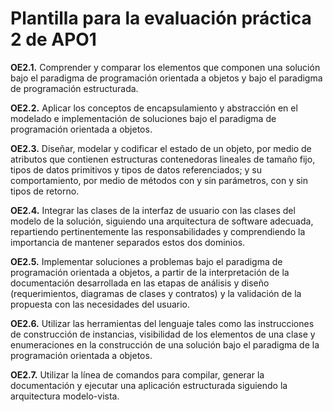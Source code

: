 # Plantilla para la evaluación práctica 2 de APO1
**OE2.1.** Comprender y comparar los elementos que componen una solución bajo el paradigma de programación orientada a objetos y bajo el paradigma de programación estructurada.


**OE2.2.** Aplicar los conceptos de encapsulamiento y abstracción en el modelado e implementación de soluciones bajo el paradigma de programación orientada a objetos.


**OE2.3.** Diseñar, modelar y codificar el estado de un objeto, por medio de atributos que contienen estructuras contenedoras lineales de tamaño fijo, tipos de datos primitivos y tipos de datos referenciados; y su comportamiento, por medio de métodos con y sin parámetros, con y sin tipos de retorno. 

**OE2.4.** Integrar las clases de la interfaz de usuario con las clases del modelo de la solución, siguiendo una arquitectura de software adecuada, repartiendo pertinentemente las responsabilidades y comprendiendo la importancia de mantener separados estos dos dominios.

**OE2.5.** Implementar soluciones a problemas bajo el paradigma de programación orientada a objetos, a partir de la interpretación de la documentación desarrollada en las etapas de análisis y diseño (requerimientos, diagramas de clases y contratos) y la validación de la propuesta con las necesidades del usuario.

**OE2.6.** Utilizar las herramientas del lenguaje tales como las instrucciones de construcción de instancias, visibilidad de los elementos de una clase y enumeraciones en la construcción de una solución bajo el paradigma de la programación orientada a objetos. 

**OE2.7.** Utilizar la línea de comandos para compilar, generar la documentación y ejecutar una aplicación estructurada siguiendo la arquitectura modelo-vista. 
